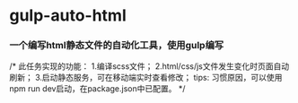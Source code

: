 # gulp-auto-html
### 一个编写html静态文件的自动化工具，使用gulp编写
/* 
此任务实现的功能：
1.编译scss文件；
2.html/css/js文件发生变化时页面自动刷新；
3.启动静态服务，可在移动端实时查看修改；
tips: 习惯原因，可以使用npm run dev启动，在package.json中已配置。
*/
